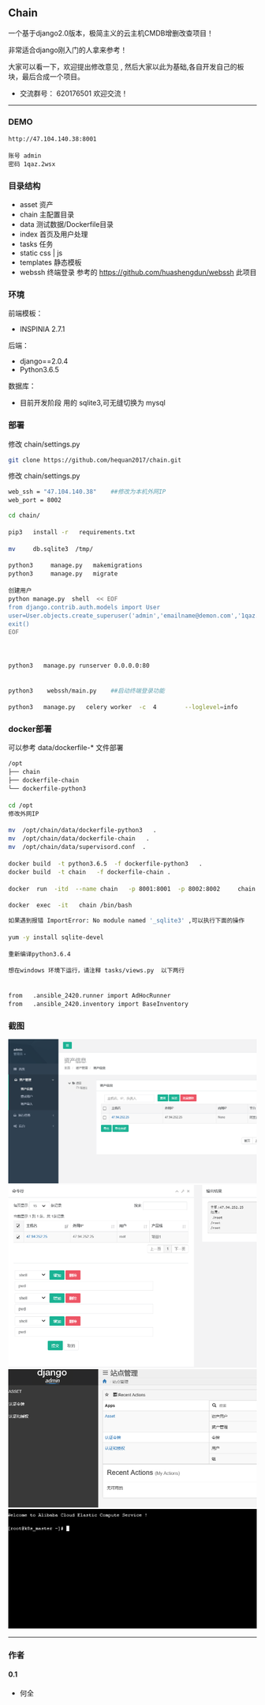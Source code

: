 ## Chain

一个基于django2.0版本，极简主义的云主机CMDB增删改查项目！

非常适合django刚入门的人拿来参考！

大家可以看一下，欢迎提出修改意见 , 然后大家以此为基础,各自开发自己的板块，最后合成一个项目。


* 交流群号： 620176501    欢迎交流！

---
### DEMO



```bash
http://47.104.140.38:8001

账号 admin
密码 1qaz.2wsx

```

### 目录结构
  *  asset     资产
  *  chain     主配置目录
  *  data      测试数据/Dockerfile目录
  *  index     首页及用户处理
  *  tasks     任务
  *  static    css | js
  *  templates 静态模板
  *  webssh    终端登录     参考的  https://github.com/huashengdun/webssh   此项目

###  环境


前端模板：
  * INSPINIA 2.7.1  

后端：
  * django==2.0.4
  * Python3.6.5

数据库：
  * 目前开发阶段 用的 sqlite3,可无缝切换为 mysql



###  部署


修改 chain/settings.py



```bash
git clone https://github.com/hequan2017/chain.git
```


修改 chain/settings.py
```bash
web_ssh = "47.104.140.38"    ##修改为本机外网IP
web_port = 8002
```




```bash
cd chain/

pip3   install -r   requirements.txt

mv     db.sqlite3  /tmp/

python3     manage.py   makemigrations
python3     manage.py   migrate

创建用户
python manage.py  shell  << EOF
from django.contrib.auth.models import User
user=User.objects.create_superuser('admin','emailname@demon.com','1qaz.2wsx')
exit()
EOF



python3   manage.py runserver 0.0.0.0:80


python3    webssh/main.py    ##启动终端登录功能

python3   manage.py   celery worker  -c  4        --loglevel=info
```

### docker部署

可以参考  data/dockerfile-*   文件部署

```bash
/opt
├── chain
├── dockerfile-chain
└── dockerfile-python3

cd /opt
修改外网IP

mv  /opt/chain/data/dockerfile-python3   .
mv  /opt/chain/data/dockerfile-chain   .
mv  /opt/chain/data/supervisord.conf  .

docker build  -t python3.6.5  -f dockerfile-python3   .
docker build  -t chain   -f dockerfile-chain .

docker  run  -itd  --name chain   -p 8001:8001  -p 8002:8002     chain

docker  exec  -it   chain /bin/bash
```



```bash
如果遇到报错 ImportError: No module named '_sqlite3' ,可以执行下面的操作

yum -y install sqlite-devel

重新编译python3.6.4

想在windows 环境下运行，请注释 tasks/views.py  以下两行


from   .ansible_2420.runner import AdHocRunner
from   .ansible_2420.inventory import BaseInventory


```


###   截图
![DEMO](static/demo/1.png)
![DEMO](static/demo/2.png)
![DEMO](static/demo/3.png)
![DEMO](static/demo/4.png)

---
### 作者


#### 0.1
- 何全
